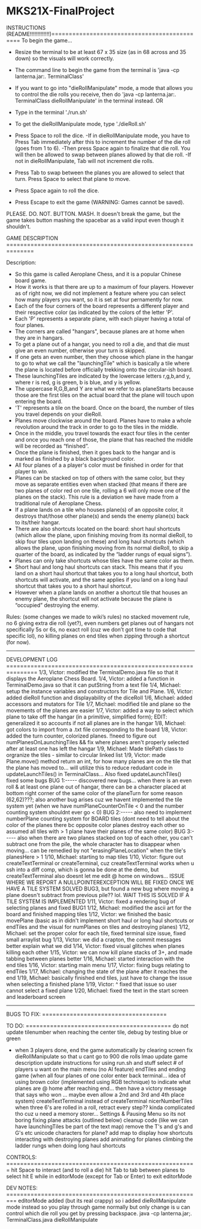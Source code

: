 # MKS21X-FinalProject

INSTRUCTIONS (README!!!!!!!!!!!!!)=============================================
To begin the game...
- Resize the terminal to be at least 67 x 35 size (as in 68 across and 35 down) so the visuals will work correctly.
- The command line to begin the game from the terminal is 'java -cp lanterna.jar:. TerminalClass'
- If you want to go into "dieRollManipulate" mode, a mode that allows you to control the die rolls you receive, 
  then do 'java -cp lanterna.jar:. TerminalClass dieRollManipulate' in the terminal instead. 
OR
- Type in the terminal './run.sh'
- To get the dieRollManipulate mode, type './dieRoll.sh'

- Press Space to roll the dice.
    -If in dieRollManipulate mode, you have to Press Tab immediately after this to increment the number 
     of the die roll (goes from 1 to 6).
    -Then press Space again to finalize that die roll. You will then be allowed to swap between planes allowed by that die roll.
    -If not in dieRollManipulate, Tab will not increment die rolls.
- Press Tab to swap between the planes you are allowed to select that turn. Press Space to select that plane to move.
- Press Space again to roll the dice.
- Press Escape to exit the game (WARNING: Games cannot be saved).

PLEASE.
DO.
NOT.
BUTTON.
MASH.
It doesn't break the game, but the game takes button mashing the spacebar as a valid input even though it shouldn't.

GAME DESCRIPTION ==============================================================

Description:
- So this game is called Aeroplane Chess, and it is a popular Chinese board game. 
- How it works is that there are up to a maximum of four players. However as of right now, we did not implement a feature where you can select how many players you want, so it is set at four pernamently for now. 
- Each of the four corners of the board represents a different player and their respective color (as indicated by the colors of the letter 'P'.
- Each 'P' represents a separate plane, with each player having a total of four planes. 
- The corners are called "hangars", because planes are at home when they are in hangars. 
- To get a plane out of a hangar, you need to roll a die, and that die must give an even number, otherwise your turn is skipped. 
- If one gets an even number, then they choose which plane in the hangar to go to what we call the "launchingTile" which is basically a tile where the plane is located before officially trekking onto the circular-ish board. 
- These launchingTiles are indicated by the lowercase letters r,g,b,and y, where r is red, g is green, b is blue, and y is yellow. 
- The uppercase R,G,B,and Y are what we refer to as planeStarts because those are the first tiles on the actual board that the plane will touch upon entering the board. 
- 'T' represents a tile on the board. Once on the board, the number of tiles you travel depends on your dieRoll. 
- Planes move clockwise around the board. Planes have to make a whole revolution around the track in order to go to the tiles in the middle.
- Once in the middle, you travel towards the exact four tiles in the center and once you reach one of those, the plane that has reached the middle will be recorded as “finished”. 
- Once the plane is finished, then it goes back to the hangar and is marked as finished by a black background color.
- All four planes of a a player's color must be finished in order for that player to win.
- Planes can be stacked on top of others with the same color, but they move as separate entities even when stacked (that means if there are two planes of color red on one tile, rolling a 6 will only move one of the planes on the stack). This rule is a deviation we have made from a traditional rule of Aeroplane Chess.
- If a plane lands on a tile who houses plane(s) of an opposite color, it destroys that/those other plane(s) and sends the enemy plane(s) back to its/their hangar. 
- There are also shortcuts located on the board: short haul shortcuts (which allow the plane, upon finishing moving from its normal dieRoll, to skip four tiles upon landing on these) and long haul shortcuts (which allows the plane, upon finishing moving from its normal dieRoll, to skip a quarter of the board, as indicated by the “ladder rungs of equal signs”).
- Planes can only take shortcuts whose tiles have the same color as them.
- Short haul and long haul shortcuts can stack. This means that if you land on a short haul shortcut that takes you to a long haul shortcut, both shortcuts will activate, and the same applies if you land on a long haul shortcut that takes you to a short haul shortcut.
- However when a plane lands on another a shortcut tile that houses an enemy plane, the shortcut will not activate because the plane is “occupied” destroying the enemy.

Rules: (some changes we made to wiki’s rules)
no stacked movement rule, no 6 giving extra die roll (yet?), even numbers get planes out of hangars not specifically 5s or 6s, no exact roll (cuz we don’t got time to code that specific lol), no killing planes on end tiles when zipping through a shortcut (for now).

-------------------------------------------------------------------------------

DEVELOPMENT LOG ===============================================================
1/3, Victor: modified the TerminalDemo.java file so that it displays the Aeroplane Chess Board.
1/4, Victor: added a function in TerminalDemo.java so that it can putString from a text file
1/4, Michael: setup the instance variables and constructors for Tile and Plane.
1/6, Victor: added dieRoll function and displayability of the diceRoll
1/6, Michael: added accessors and mutators for Tile
1/7, Michael: modified tile and plane so the movements of the planes are easier
1/7, Victor: added a way to select which plane to take off the hangar (in a primitive, simplified form); EDIT: generalized it so accounts if not all planes are in the hangar
1/8, Michael: got colors to import from a .txt file corresponding to the board
1/8, Victor: added the turn counter, colorized planes. !!need to figure out numPlanesOnLaunchingTiles && fix where planes aren't properly selected after at least one has left the hangar
1/9, Michael: Made tilePath class to orgranize the tiles - similar to circular linked  list
1/9, Victor: made Plane.move() method return an int, for how many planes are on the tile that the plane has moved to... will utilize this to reduce redudant code in updateLaunchTiles() in TerminalClass...
Also fixed updateLaunchTiles()
fixed some bugs
BUG 1:----- discovered new bugs... when there is an even roll & at least one plane out of hangar, there can be a character placed at bottom right corner of the same color of the planeTurn for some reason (62,62)???;
also another bug arises cuz we havent implemented the tile system yet (when we have numPlaneCounterOnTile < 0 and the number counting system shouldnt ever go < 0)
BUG 2:----- also need to implement numberPlane counting system for BOARD tiles (dont need to tell about the color of the planes there bc opposite color planes destroy each other so assumed all tiles with > 1 plane have their planes of the same color)
BUG 3:----- also when there are two planes stacked on top of each other, you can't subtract one from the pile, the whole character has to disappear when moving... can be remedied by not "erasingPlaneLocation" when the tile's planesHere > 1
1/10, Michael: starting to map tiles 
1/10, Victor: figure out createTextTerminal or createTerminal, cuz createTextTerminal works when u ssh into a diff comp, which is gonna be done at the demo, but createTextTerminal also doesnt let me edit @ home on windows... ISSUE WHERE WE REPORT A NULLPOINTEREXCEPTION WILL BE FIXED ONCE WE HAVE A TILE SYSTEM
SOLVED BUG3, but found a new bug where moving a plane doesn't subtract from previous pile?? lol. WAIT THIS IS SOLVED IF A TILE SYSTEM IS IMPLEMENTED
1/11, Victor: fixed a rendering bug of selecting planes and fixed BUG1
1/12, Michael: modified the ascii art for the board and finished mapping tiles
1/12, Victor: we finished the basic movePlane (basic as in didn't implement short haul or long haul shortcuts or endTiles and the visual for numPlanes on tiles and destroying planes)
1/12, Michael: set the proper color for each tile, fixed terminal size issue, fixed small arraylist bug
1/13, Victor: we did a crapton, the commit messages better explain what we did
1/14, Victor: fixed visual glitches when planes killing each other 
1/15, Victor: we can now kill plane stacks of 3+, and made tabbing between planes better
1/16, Michael: started interaction with the end tiles
1/16, Victor: starting main menu
1/17, Victor: fixing bugs relating to endTiles
1/17, Michael: changing the state of the plane after it reaches the end
1/19, Michael: basically finished end tiles, just have to change the issue when selecting a finished plane
1/19, Victor: ^ fixed that issue so user cannot select a fixed plane
1/20, Michael: fixed the text in the start screen and leaderboard screen


------------------------------------------------------------------------------------------------

BUGS TO FIX: ====================================

TO DO: ==========================================
do not update tilenumber when reaching the center tile, debug by testing blue or green
+ when 3 players done, end the game automatically by clearing screen
fix dieRollManipulate so that u cant go to 900 die rolls lmao
update game description
update instructions for using run.sh and stuff
select # of players u want on the main menu (no AI feature)
endTiles and ending game (when all four planes of one color enter back terminal... idea of using brown color (implemented using RGB technique)
to indicate what planes are @ home after reaching end... then have a victory message that says who won ... maybe even allow a 2nd and 3rd and 4th place system)
createTextTerminal instead of createTerminal
nicerNumberTiles
when three 6's are rolled in a roll, retract every step?? kinda complicated tho cuz u need a memory storer...
Settings & Pausing
Menu so its not boring
fixing plane attacks (outlined below)
cleanup code (like we can have launchingTiles be part of the text map)
remove the T's and g's and G's etc
unicode characters for plane?
add map to display how shortcuts interacting with destroying planes
add animating for planes climbing the ladder rungs when doing long haul shortcuts

CONTROLS: =======================================================
hit Space to interact (and to roll a die)
hit Tab to tab between planes to select
hit E while in editorMode (except for Tab or Enter) to exit editorMode

DEV NOTES: =========================================================
editorMode added (but its real crappy)
so i added dieRollManipulate mode instead so you play through game normally but only change is u can control which die roll you get by pressing backspace. java -cp lanterna.jar;. TerminalClass.java dieRollManipulate